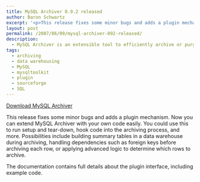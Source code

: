 ```yaml
---
title: MySQL Archiver 0.9.2 released
author: Baron Schwartz
excerpt: '<p>This release fixes some minor bugs and adds a plugin mechanism. Now you can extend MySQL Archiver with your own code easily. You could use this to run setup and tear-down, hook code into the archiving process, and more. Possibilities include building summary tables in a data warehouse during archiving, handling dependencies such as foreign keys before archiving each row, or applying advanced logic to determine which rows to archive.</p>'
layout: post
permalink: /2007/06/09/mysql-archiver-092-released/
description:
  - MySQL Archiver is an extensible tool to efficiently archive or purge data
tags:
  - archiving
  - data warehousing
  - MySQL
  - mysqltoolkit
  - plugin
  - sourceforge
  - SQL
---
```

<p class="download">
  <a href="http://code.google.com/p/maatkit">Download MySQL Archiver</a>
</p>

This release fixes some minor bugs and adds a plugin mechanism. Now you can extend MySQL Archiver with your own code easily. You could use this to run setup and tear-down, hook code into the archiving process, and more. Possibilities include building summary tables in a data warehouse during archiving, handling dependencies such as foreign keys before archiving each row, or applying advanced logic to determine which rows to archive.

The documentation contains full details about the plugin interface, including example code.
